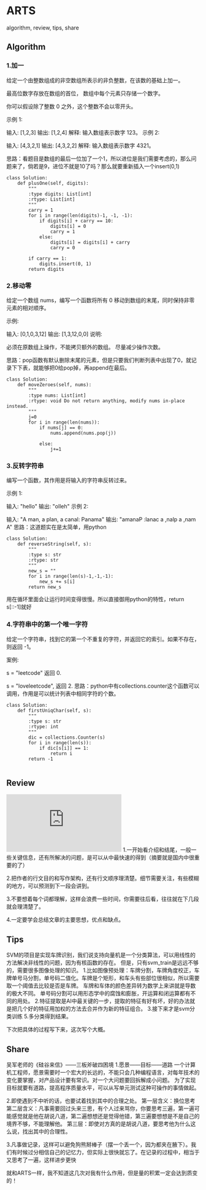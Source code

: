 # ARTS
algorithm, review, tips, share

## Algorithm
### 1.加一
给定一个由整数组成的非空数组所表示的非负整数，在该数的基础上加一。

最高位数字存放在数组的首位， 数组中每个元素只存储一个数字。

你可以假设除了整数 0 之外，这个整数不会以零开头。

示例 1:

输入: [1,2,3]
输出: [1,2,4]
解释: 输入数组表示数字 123。
示例 2:

输入: [4,3,2,1]
输出: [4,3,2,2]
解释: 输入数组表示数字 4321。

思路：看题目是数组的最后一位加了一个1，所以进位是我们需要考虑的，那么问题来了，倘若是9，进位不就是10了吗？那么就要重新插入一个insert(0,1)
```
class Solution:
    def plusOne(self, digits):
        """
        :type digits: List[int]
        :rtype: List[int]
        """
        carry = 1
        for i in range(len(digits)-1, -1, -1):
            if digits[i] + carry == 10:
                digits[i] = 0
                carry = 1
            else:
                digits[i] = digits[i] + carry
                carry = 0
        
        if carry == 1:
            digits.insert(0, 1)
        return digits
```
### 2.移动零
给定一个数组 nums，编写一个函数将所有 0 移动到数组的末尾，同时保持非零元素的相对顺序。

示例:

输入: [0,1,0,3,12]
输出: [1,3,12,0,0]
说明:

必须在原数组上操作，不能拷贝额外的数组。
尽量减少操作次数。

思路：pop函数有默认删除末尾的元素，但是只要我们判断列表中出现了0，就记录下下表，就能够把0给pop掉，再append在最后。
```
class Solution:
    def moveZeroes(self, nums):
        """
        :type nums: List[int]
        :rtype: void Do not return anything, modify nums in-place instead.
        """
        j=0
        for i in range(len(nums)):
            if nums[j] == 0:
                nums.append(nums.pop(j))

            else:
                j+=1
```
### 3.反转字符串
编写一个函数，其作用是将输入的字符串反转过来。

示例 1:

输入: "hello"
输出: "olleh"
示例 2:

输入: "A man, a plan, a canal: Panama"
输出: "amanaP :lanac a ,nalp a ,nam A"
思路：这道题实在是太简单，用python
```
class Solution:
    def reverseString(self, s):
        """
        :type s: str
        :rtype: str
        """
        new_s = ""
        for i in range(len(s)-1,-1,-1):
            new_s += s[i]
        return new_s
```
用在循环里面会让运行时间变得很慢。所以直接御用python的特性，return s[::-1]就好

### 4.字符串中的第一个唯一字符
给定一个字符串，找到它的第一个不重复的字符，并返回它的索引。如果不存在，则返回 -1。

案例:

s = "leetcode"
返回 0.

s = "loveleetcode",
返回 2.
思路：python中有collections.counter这个函数可以调用，作用是可以统计列表中相同字符的个数。
```
class Solution:
    def firstUniqChar(self, s):
        """
        :type s: str
        :rtype: int
        """
        dic = collections.Counter(s)
        for i in range(len(s)):
            if dic[s[i]] == 1:
                return i
        return -1
            
```

## Review
![Advice on Reading Academic Papers](https://www.cc.gatech.edu/~akmassey/posts/2012-02-15-advice-on-reading-academic-papers.html)
1.一开始看介绍和结尾，一般一些关键信息，还有所解决的问题，是可以从中最快速的得到（摘要就是国内中很重要的了）

2.把作者的行文目的和写作架构，还有行文顺序理清楚。细节需要关注，有些模糊的地方，可以预测到下一段会讲到。

3.不要想着每个词都理解，这样会浪费一些时间，你需要往后看，往往就在下几段就会理清楚了。

4.一定要学会总结文章的主要思想，优点和缺点。

## Tips
SVM的项目是实现车牌识别，我们说支持向量机是一个分类算法，可以用线性的方法解决非线性的问题，因为有核函数的存在。
但是，只有svm_train是远远不够的，需要很多图像处理的知识。
1.比如图像预处理：车牌分割，车牌角度校正，车牌单号马分割，单号码二值化。车牌是个矩形，和车头有些部位很相似，所以需要取一个阈值去比较是否是车牌。
车牌和车体的颜色差异转为数学上来讲就是导数的极大不同。
单号码分割可以用形态学中的腐蚀和膨胀，开运算和闭运算都有不同的用处。
2.特征提取是AI中最关键的一步，提取的特征有好有坏，好的办法就是把几个好的特征用加权的方法去合并作为新的特征组合。
3.接下来才是svm分类训练
5.多分类得到结果。

下次把具体的过程写下来，这次写个大概。

## Share
吴军老师的《硅谷来信》——三板斧破四困境
1.愿景——目标——道路
一个计算机工程师，愿景需要时一个宏大的长远的，不能只会几种编程语言，对每年技术的变化要掌握，对产品设计要有常识。对一个大问题要回拆解成小问题。
为了实现目标就要有道路，提高程序质量水平，可以从写单元测试这种可操作的事情做起。

2.即使遇到不中听的话，也要试着找到其中的合理之处。
第一层含义：换位思考
第二层含义：凡事需要回过头来三思，有个人过来骂你，你要思考三遍，第一遍可能感觉就是他在胡说八道，第二遍想想还是觉得他错，第三遍要想想是不是自己的
境界不够，不能理解他。
第三层：即使对方真的是胡说八道，要思考他为什么这么说，找出其中的合理性。

3.凡事做记录，这样可以避免狗熊掰棒子（摆一个丢一个，因为都夹在腋下）。我们有时候过分相信自己的记忆力，但实际上很快就忘了。在记录的过程中，相当于
又思考了一遍，这样进步更快

就和ARTS一样，我不知道这几次对我有什么作用，但是量的积累一定会达到质变的！
